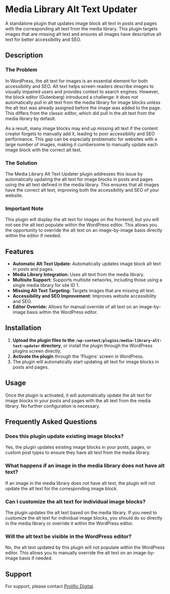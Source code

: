 # Media Library Alt Text Updater

A standalone plugin that updates image block alt text in posts and pages with the corresponding alt text from the media library. This plugin targets images that are missing alt text and ensures all images have descriptive alt text for better accessibility and SEO.

## Description

### The Problem

In WordPress, the alt text for images is an essential element for both accessibility and SEO. Alt text helps screen readers describe images to visually impaired users and provides context to search engines. However, the block editor (Gutenberg) introduced a challenge: it does not automatically pull in alt text from the media library for image blocks unless the alt text was already assigned before the image was added to the page. This differs from the classic editor, which did pull in the alt text from the media library by default.

As a result, many image blocks may end up missing alt text if the content creator forgets to manually add it, leading to poor accessibility and SEO performance. This gap can be especially problematic for websites with a large number of images, making it cumbersome to manually update each image block with the correct alt text.

### The Solution

The Media Library Alt Text Updater plugin addresses this issue by automatically updating the alt text for image blocks in posts and pages using the alt text defined in the media library. This ensures that all images have the correct alt text, improving both the accessibility and SEO of your website.

### Important Note

This plugin will display the alt text for images on the frontend, but you will not see the alt text populate within the WordPress editor. This allows you the opportunity to override the alt text on an image-by-image basis directly within the editor if needed.

## Features

- **Automatic Alt Text Update:** Automatically updates image block alt text in posts and pages.
- **Media Library Integration:** Uses alt text from the media library.
- **Multisite Support:** Supports multisite networks, including those using a single media library for site ID 1.
- **Missing Alt Text Targeting:** Targets images that are missing alt text.
- **Accessibility and SEO Improvement:** Improves website accessibility and SEO.
- **Editor Override:** Allows for manual override of alt text on an image-by-image basis within the WordPress editor.

## Installation

1. **Upload the plugin files to the `/wp-content/plugins/media-library-alt-text-updater` directory**, or install the plugin through the WordPress plugins screen directly.
2. **Activate the plugin** through the 'Plugins' screen in WordPress.
3. The plugin will automatically start updating alt text for image blocks in posts and pages.

## Usage

Once the plugin is activated, it will automatically update the alt text for image blocks in your posts and pages with the alt text from the media library. No further configuration is necessary.

## Frequently Asked Questions

### Does this plugin update existing image blocks?

Yes, the plugin updates existing image blocks in your posts, pages, or custom post types to ensure they have alt text from the media library.

### What happens if an image in the media library does not have alt text?

If an image in the media library does not have alt text, the plugin will not update the alt text for the corresponding image block.

### Can I customize the alt text for individual image blocks?

The plugin updates the alt text based on the media library. If you need to customize the alt text for individual image blocks, you should do so directly in the media library or override it within the WordPress editor.

### Will the alt text be visible in the WordPress editor?

No, the alt text updated by this plugin will not populate within the WordPress editor. This allows you to manually override the alt text on an image-by-image basis if needed.

## Support

For support, please contact [Prolific Digital](mailto:support@prolificdigital.com).
